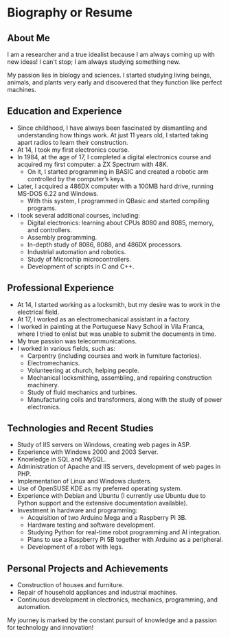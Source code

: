 # Biography or Resume

## About Me
I am a researcher and a true idealist because I am always coming up with new ideas! I can't stop; I am always studying something new.

My passion lies in biology and sciences. I started studying living beings, animals, and plants very early and discovered that they function like perfect machines.

## Education and Experience

- Since childhood, I have always been fascinated by dismantling and understanding how things work. At just 11 years old, I started taking apart radios to learn their construction.
- At 14, I took my first electronics course.
- In 1984, at the age of 17, I completed a digital electronics course and acquired my first computer: a ZX Spectrum with 48K.
  - On it, I started programming in BASIC and created a robotic arm controlled by the computer’s keys.
- Later, I acquired a 486DX computer with a 100MB hard drive, running MS-DOS 6.22 and Windows.
  - With this system, I programmed in QBasic and started compiling programs.
- I took several additional courses, including:
  - Digital electronics: learning about CPUs 8080 and 8085, memory, and controllers.
  - Assembly programming.
  - In-depth study of 8086, 8088, and 486DX processors.
  - Industrial automation and robotics.
  - Study of Microchip microcontrollers.
  - Development of scripts in C and C++.

## Professional Experience

- At 14, I started working as a locksmith, but my desire was to work in the electrical field.
- At 17, I worked as an electromechanical assistant in a factory.
- I worked in painting at the Portuguese Navy School in Vila Franca, where I tried to enlist but was unable to submit the documents in time.
- My true passion was telecommunications.
- I worked in various fields, such as:
  - Carpentry (including courses and work in furniture factories).
  - Electromechanics.
  - Volunteering at church, helping people.
  - Mechanical locksmithing, assembling, and repairing construction machinery.
  - Study of fluid mechanics and turbines.
  - Manufacturing coils and transformers, along with the study of power electronics.

## Technologies and Recent Studies

- Study of IIS servers on Windows, creating web pages in ASP.
- Experience with Windows 2000 and 2003 Server.
- Knowledge in SQL and MySQL.
- Administration of Apache and IIS servers, development of web pages in PHP.
- Implementation of Linux and Windows clusters.
- Use of OpenSUSE KDE as my preferred operating system.
- Experience with Debian and Ubuntu (I currently use Ubuntu due to Python support and the extensive documentation available).
- Investment in hardware and programming:
  - Acquisition of two Arduino Mega and a Raspberry Pi 3B.
  - Hardware testing and software development.
  - Studying Python for real-time robot programming and AI integration.
  - Plans to use a Raspberry Pi 5B together with Arduino as a peripheral.
  - Development of a robot with legs.

## Personal Projects and Achievements

- Construction of houses and furniture.
- Repair of household appliances and industrial machines.
- Continuous development in electronics, mechanics, programming, and automation.

My journey is marked by the constant pursuit of knowledge and a passion for technology and innovation!

